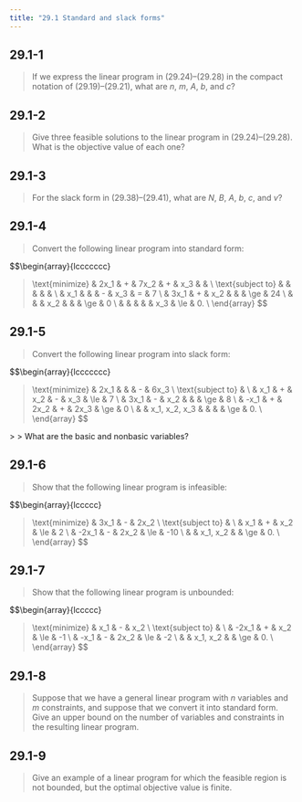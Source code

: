 ```yaml
---
title: "29.1 Standard and slack forms"
---
```


## 29.1-1

> If we express the linear program in $\text{(29.24)}$–$\text{(29.28)}$ in the compact notation of $\text{(29.19)}$–$\text{(29.21)}$, what are $n$, $m$, $A$, $b$, and $c$?

## 29.1-2

> Give three feasible solutions to the linear program in $\text{(29.24)}$–$\text{(29.28)}$. What is the objective value of each one?

## 29.1-3

> For the slack form in $\text{(29.38)}$–$\text{(29.41)}$, what are $N$, $B$, $A$, $b$, $c$, and $v$?

## 29.1-4

> Convert the following linear program into standard form:
>
> <div>
$$\begin{array}{lccccccc}
> \text{minimize}   & 2x_1 & + & 7x_2 & + & x_3 &     & \\
> \text{subject to} &      &   &      &   & \\
>                   &  x_1 &   &      & - & x_3 & =   &  7 \\
>                   & 3x_1 & + &  x_2 &   &     & \ge & 24 \\
>                   &      &   &  x_2 &   &     & \ge &  0 \\
>                   &      &   &      &   & x_3 & \le &  0. \\
> \end{array}
$$
</div>

## 29.1-5

> Convert the following linear program into slack form:
>
> <div>
$$\begin{array}{lccccccc}
> \text{minimize}   & 2x_1 &   &      & - & 6x_3 \\
> \text{subject to} & \\
>                   &  x_1 & + &  x_2 & - &  x_3 & \le & 7 \\
>                   & 3x_1 & - &  x_2 &   &      & \ge & 8 \\
>                   & -x_1 & + & 2x_2 & + & 2x_3 & \ge & 0 \\
>                   &      & x_1, x_2, x_3 & & & & \ge & 0. \\
> \end{array}
$$
</div>
>
> What are the basic and nonbasic variables?

## 29.1-6

> Show that the following linear program is infeasible:
>
> <div>
$$\begin{array}{lccccc}
> \text{minimize}   &  3x_1 & - & 2x_2 \\
> \text{subject to} & \\
>                   &   x_1 & + &  x_2   & \le &   2 \\
>                   & -2x_1 & - & 2x_2   & \le & -10 \\
>                   &       & x_1, x_2 & & \ge &   0. \\
> \end{array}
$$
</div>

## 29.1-7

> Show that the following linear program is unbounded:
>
> <div>
$$\begin{array}{lccccc}
> \text{minimize}   &   x_1 & - &  x_2 \\
> \text{subject to} & \\
>                   & -2x_1 & + &  x_2   & \le & -1 \\
>                   &  -x_1 & - & 2x_2   & \le & -2 \\
>                   &       & x_1, x_2 & & \ge &  0. \\
> \end{array}
$$
</div>

## 29.1-8

> Suppose that we have a general linear program with $n$ variables and $m$ constraints, and suppose that we convert it into standard form. Give an upper bound on the number of variables and constraints in the resulting linear program.

## 29.1-9

> Give an example of a linear program for which the feasible region is not bounded, but the optimal objective value is finite.